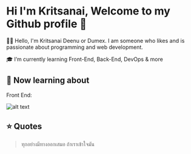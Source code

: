 # Hi I'm Kritsanai, Welcome to my Github profile 👋

🙋‍♂️ Hello, I'm Kritsanai Deenu or Dumex. I am someone who likes and is passionate about programming and web development.

🎓 I’m currently learning Front-End, Back-End, DevOps & more

## 📒 Now learning about

Front End: 

![alt text](https://www.bazelet-software.co.il/wp-content/uploads/2017/10/html5-css-javascript-logos-1.png)

## ⭐ Quotes
> ทุกอย่างมีทางออกเสมอ ถ้าเราเข้าใจมัน
